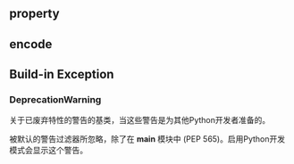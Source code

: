 ## property

## encode

## Build-in Exception

### DeprecationWarning

关于已废弃特性的警告的基类，当这些警告是为其他Python开发者准备的。

被默认的警告过滤器所忽略，除了在 __main__ 模块中 (PEP 565)。启用Python开发模式会显示这个警告。